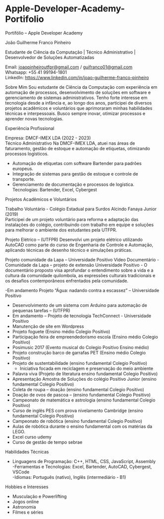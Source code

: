 # Apple-Developer-Academy-Portifolio

Portifólio – Apple Developer Academy 

João Guilherme Franco Pinheiro

Estudante de Ciência da Computação | Técnico Administrativo | Desenvolvedor de Soluções Automatizadas

Email: joaopinheiroutfpr@gmail.com / guifranco01@gmail.com  
Whatsapp: +55 41 99194-1801  
LinkedIn:  https://www.linkedin.com/in/joao-guilherme-franco-pinheiro

Sobre Mim
Sou estudante de Ciência da Computação com experiência em automação de processos, desenvolvimento de soluções em software e gerenciamento de sistemas administrativos. Tenho forte interesse em tecnologia desde a infância e, ao longo dos anos, participei de diversos projetos acadêmicos e voluntários que aprimoraram minhas habilidades técnicas e interpessoais. Busco sempre inovar, otimizar processos e aprender novas tecnologias.

Experiência Profissional 

Empresa: DMCF-IMEX LDA (2022 - 2023)  
Técnico Administrativo
Na DMCF-IMEX LDA, atuei nas áreas de faturamento, gestão de estoque e automação de etiquetas, otimizando processos logísticos.  
- Automação de etiquetas com software Bartender para padrões europeus.  
- Integração de sistemas para gestão de estoque e controle de transporte.  
- Gerenciamento de documentação e processos de logística.  
Tecnologias: Bartender, Excel, Cybergest  


Projetos Acadêmicos e Voluntários

Trabalho Voluntário - Colégio Estadual para Surdos Alcindo Fanaya Junior (2019)  
Participei de um projeto voluntário para reforma e adaptação das instalações do colégio, contribuindo com trabalho em equipe e soluções para melhorar o ambiente dos estudantes pela UTFPR.

Projeto Elétrico – (UTFPR)
Desenvolvi um projeto elétrico utilizando AutoCAD como parte do curso de Engenharia de Controle e Automação, aplicando técnicas de desenho técnico e simulações práticas.

Projeto comunidade da Lapa – Universidade Positivo
Vídeo Documentário - Comunidade da Lapa – projeto de extensão Universidade Positivo
 	- O documentário proposto visa aprofundar o entendimento sobre a vida e a cultura da comunidade quilombola, as expressões culturais tradicionais e os desafios contemporâneos enfrentados pela comunidade.

-Em andamento Projeto “Água: nadando contra a escassez” – Universidade Positivo

  - Desenvolvimento de um sistema com Arduino para automação de pequenas tarefas – (UTFPR)
- Em andamento – Projeto de tecnologia TechConnect - Universidade Positivo
- Manutenção de site em Wordpress
- Projeto foguete (Ensino médio Colegio Positivo)
- Participação feira de empreendedorismo escola (Ensino médio Colegio Positivo)
- Posimusic 2017 (Evento musical do Colegio Positivo Ensino médio)
- Projeto construção barco de garrafas PET (Ensino médio Colegio Positivo)
- Projeto de sustentabilidade (ensino fundamental Colegio Positivo)
	- Iniciativa focada em reciclagem e preservação do meio ambiente
 - Palavra viva (Projeto de literatura ensino fundamental Colegio Positivo)
-  Apresentação Amostra de Soluções do colégio Positivo Junior (ensino fundamental Colegio Positivo)
- Coleta de roupa – doação (ensino fundamental Colegio Positivo)
- Doação de ovos de pascoa – (ensino fundamental Colegio Positivo)
- Campeonato de matemática e astrologia (ensino fundamental Colegio Positivo)
- Curso de inglês PES com prova nivelamento Cambridge (ensino fundamental Colegio Positivo)
- Campeonato de robótica (ensino fundamental Colegio Positivo)
- Aulas de robótica durante o ensino fundamental com os matérias da LEGO.
- Excel curso udemy
- Curso de gestão de tempo sebrae


Habilidades Técnicas 
- Linguagens de Programação: C++, HTML, CSS, JavaScript, Assembly  
-Ferramentas e Tecnologias: Excel, Bartender, AutoCAD, Cybergest, VSCode  
-Idiomas: Português (nativo), Inglês (intermediário - B1)



Hobbies e Interesses  
- Musculação e Powerlifting  
- Jogos online  
- Astronomia  
- Filmes e séries  
